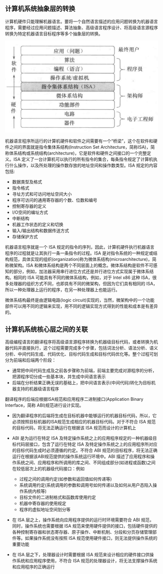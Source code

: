 ## 计算机系统抽象层的转换

计算机硬件只能理解机器语言。要将一个自然语言描述的应用问题转换为机器语言程序，需要经过应用问题描述、算法抽象、高级语言程序设计、将高级语言源程序转换为特定机器语言目标程序等多个抽象层的转换。

![](./imgs/abstract_layer.png)

机器语言程序所运行的计算机硬件和软件之间需要有一个“桥梁”，这个在软件和硬件之间的界面就是指令集体系结构(Instruction Set Architecture，简称ISA)，简称体系结构或系统结构(architecture)，它是软件和硬件之间接口的一个完整定义。ISA 定义了一台计算机可以执行的所有指令的集合，每条指令规定了计算机执行什么操作，以及所处理的操作数存放的地址空间和操作数类型。ISA 规定的内容包括:

- 数据类型及格式
- 指令格式
- 寻址方式和可访问地址空间大小
- 程序可访问的通用寄存器的个数、位数和编号
- 控制寄存器的定义
- I/O空间的编址方式
- 中断结构
- 机器工作状态的定义和切换
- 输入/输出结构和数据传送方式
- 存储保护方式

机器语言程序就是一个 ISA 规定的指令的序列，因此，计算机硬件执行机器语言程序的过程就是让其执行一条一条指令的过程。ISA 是对指令系统的一种规定或结构规范，具体实现的组织(organization)称为微体系结构(microarchitecture)，简称微架构。ISA 和微体系结构是两个不同层面上的概念。微体系结构是软件不可感知的部分，例如，加法器采用串行进位方式还是并行进位方式实现属于微体系结构。相同的 ISA 可能具有不同的微体系结构，例如，对于 Intel x86 这种 ISA，很多处理器的组织方式不同，也即具有不同的微架构，但因为它们具有相同的 ISA，所以一种处理器上运行的程序，在另一种处理器上也能运行。

微体系结构最终是由逻辑电路(logic circuit)实现的，当然，微架构中的一个功能部件可以用不同的逻辑来实现，用不同的逻辑实现方式得到的性能和成本是有差异的。


## 计算机系统核心层之间的关联
高级编程语言的翻译程序将高级语言源程序转换为机器级目标代码，或者转换为机器代码并直接执行，这个过程需要完成多个步骤，包括词法分析、语法分析、语义分析、中间代码生成、代码优化、目标代码生成和目标代码优化等。整个过程可划分为前端和后端两个阶段：

- 通常把中间代码生成及之前各步骤称为前端，前端主要完成对源程序的分析，把源程序切分成一些基本块，并生成中间语言表示
- 后端在分析结果正确无误的基础上，把中间语言表示(中间代码)转化为目标机器支持的机器级语言程序

翻译程序的后端应根据ISA规范和应用程序二进制接口(Application Binary Interface，简称 ABI)规范进行设计实现。

- 因为翻译程序的后端将生成在目标机器中能够运行的机器目标代码，所以，它必须按照目标机器的ISA规范生成相应的机器目标代码。对于不符合 ISA 规范的目标代码，将无法正确运行在根据该 ISA 规范而设计的计算机上
- ABI 是为运行在特定 ISA 及特定操作系统之上的应用程序规定的一种机器级目标代码层接口，包含了运行在特定 ISA 及特定操作系统之上的应用程序所对应的目标代码生成时必须遵循的约定。不符合 ABI 规范的目标程序，将无法正确运行在根据该ABI规范提供的操作系统运行环境中。ABI 描述了应用程序和操作系统之间、应用程序和所调用的库之间、不同组成部分(如进程或函数)之间在较低层次上的机器级代码接口：例如
    - 过程之间的调用约定(如参数和返回值如何传递等)
    - 系统调用约定(系统调用的参数和调用号如何传递以及如何从用户态陷入操作系统内核等)
    - 目标文件的二进制格式和函数库使用约定
    - 机器中寄存器的使用规定
    - 程序的虚拟地址空间划分等

- 在 ISA 层之上，操作系统向应用程序提供的运行时环境需要符合 ABI 规范，同时，操作系统也需要根据 ISA 规范来使用硬件提供的接口，包括硬件提供的各种控制寄存器和状态寄存器、原子操作、中断机制、分段和分页存储管理部件等。如果操作系统没有按照 ISA 规范使用硬件接口，则无法提供操作系统的重要功能
- 在 ISA 层之下，处理器设计时需要根据 ISA 规范来设计相应的硬件接口供操作系统和应用程序使用，不符合 ISA 规范的处理器设计，将无法支撑操作系统和应用程序的正确运行